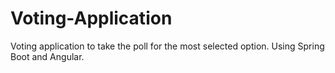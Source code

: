 # Voting-Application
Voting application to take the poll for the most selected option. Using Spring Boot and Angular.
